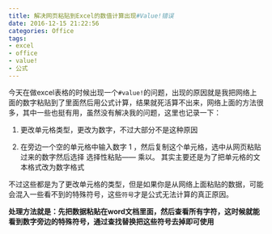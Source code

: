 ```yaml
---
title: 解决网页粘贴到Excel的数值计算出现#Value!错误
date: 2016-12-15 21:22:56
categories: Office
tags:
- excel
- office
- value!
- 公式
---
```


今天在做excel表格的时候出现一个`#value!`的问题，出现的原因就是我把网络上面的数字粘贴到了里面然后用公式计算，结果就死活算不出来，网络上面的方法很多，其中一些也挺有用，虽然没有解决我的问题，这里也记录一下：

1. 更改单元格类型，更改为数字，不过大部分不是这种原因

2. 在旁边一个空的单元格中输入数字 1 ，然后复制这个单元格，选中从网页粘贴过来的数字然后选择 选择性粘贴—— 乘以。 其实主要还是为了把单元格的文本格式改为数字格式

<!-- more -->

不过这些都是为了更改单元格的类型，但是如果你是从网络上面粘贴的数据，可能会混入一些看不到的特殊符号，这些`符号`才是公式无法计算的真正原因。

**处理方法就是：先把数据粘贴在word文档里面，然后查看所有字符，这时候就能看到数字旁边的特殊符号，通过查找替换把这些符号去掉即可使用**
